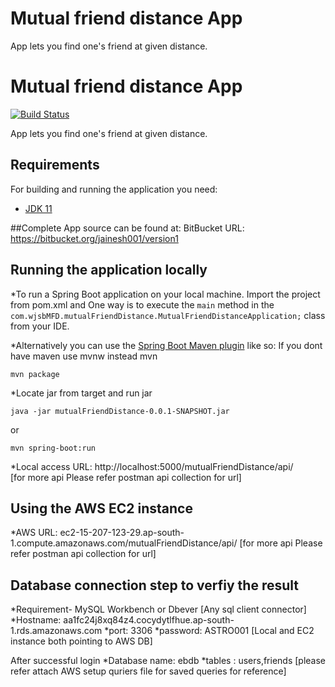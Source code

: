 # Mutual friend distance App

App lets you find one's friend at given distance.

# Mutual friend distance App

[![Build Status](https://travis-ci.org/codecentric/springboot-sample-app.svg?branch=master)](https://travis-ci.org/codecentric/springboot-sample-app)

App lets you find one's friend at given distance.

## Requirements

For building and running the application you need:

- [JDK 11](https://docs.aws.amazon.com/corretto/latest/corretto-11-ug/downloads-list.html)

##Complete App source can be found at:
BitBucket URL: https://bitbucket.org/jainesh001/version1

## Running the application locally

*To run a Spring Boot application on your local machine. Import the project from pom.xml and One way is to execute the `main` method in the `com.wjsbMFD.mutualFriendDistance.MutualFriendDistanceApplication;` class from your IDE.

*Alternatively you can use the [Spring Boot Maven plugin](https://docs.spring.io/spring-boot/docs/current/reference/html/build-tool-plugins-maven-plugin.html) like so: If you dont have maven use mvnw instead mvn

```shell
mvn package
```
*Locate jar from target and run jar 
```shell
java -jar mutualFriendDistance-0.0.1-SNAPSHOT.jar
```
or

```shell
mvn spring-boot:run
```
*Local access URL: http://localhost:5000/mutualFriendDistance/api/  
[for more api Please refer postman api collection for url]

## Using the AWS EC2 instance

*AWS URL: ec2-15-207-123-29.ap-south-1.compute.amazonaws.com/mutualFriendDistance/api/ 
[for more api Please refer postman api collection for url]


## Database connection step to verfiy the result

*Requirement- MySQL Workbench or Dbever [Any sql client connector]
*Hostname: aa1fc24j8xq84z4.cocydytlfhue.ap-south-1.rds.amazonaws.com
*port: 3306
*password: ASTRO001
[Local and EC2 instance both pointing to AWS DB]

After successful login
*Database name: ebdb
*tables : users,friends
[please refer attach AWS setup quriers file for saved queries for reference]

